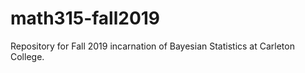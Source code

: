 # math315-fall2019
Repository for Fall 2019 incarnation of Bayesian Statistics at Carleton College.

